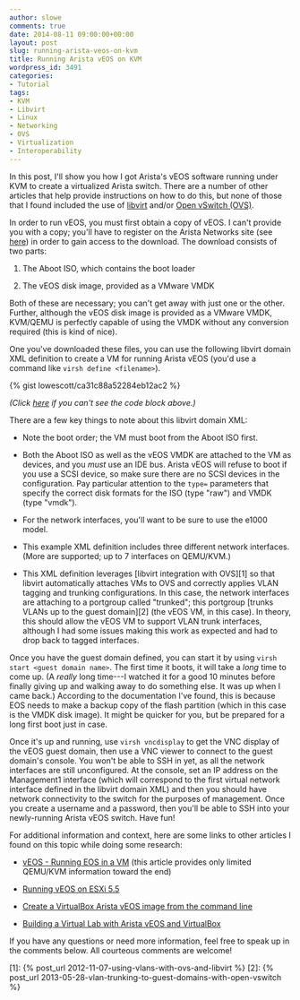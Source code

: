 ```yaml
---
author: slowe
comments: true
date: 2014-08-11 09:00:00+00:00
layout: post
slug: running-arista-veos-on-kvm
title: Running Arista vEOS on KVM
wordpress_id: 3491
categories:
- Tutorial
tags:
- KVM
- Libvirt
- Linux
- Networking
- OVS
- Virtualization
- Interoperability
---
```


In this post, I'll show you how I got Arista's vEOS software running under KVM to create a virtualized Arista switch. There are a number of other articles that help provide instructions on how to do this, but none of those that I found included the use of [libvirt](http://libvirt.org/) and/or [Open vSwitch (OVS)](http://openvswitch.org/).

In order to run vEOS, you must first obtain a copy of vEOS. I can't provide you with a copy; you'll have to register on the Arista Networks site (see [here](https://www.arista.com/en/login)) in order to gain access to the download. The download consists of two parts:

1. The Aboot ISO, which contains the boot loader

2. The vEOS disk image, provided as a VMware VMDK

Both of these are necessary; you can't get away with just one or the other. Further, although the vEOS disk image is provided as a VMware VMDK, KVM/QEMU is perfectly capable of using the VMDK without any conversion required (this is kind of nice).

One you've downloaded these files, you can use the following libvirt domain XML definition to create a VM for running Arista vEOS (you'd use a command like `virsh define <filename>`).

{% gist lowescott/ca31c88a52284eb12ac2 %}

_(Click [here](https://gist.github.com/lowescott/ca31c88a52284eb12ac2) if you can't see the code block above.)_

There are a few key things to note about this libvirt domain XML:

* Note the boot order; the VM must boot from the Aboot ISO first.

* Both the Aboot ISO as well as the vEOS VMDK are attached to the VM as devices, and you _must_ use an IDE bus. Arista vEOS will refuse to boot if you use a SCSI device, so make sure there are no SCSI devices in the configuration. Pay particular attention to the `type=` parameters that specify the correct disk formats for the ISO (type "raw") and VMDK (type "vmdk").

* For the network interfaces, you'll want to be sure to use the e1000 model.

* This example XML definition includes three different network interfaces. (More are supported; up to 7 interfaces on QEMU/KVM.)

* This XML definition leverages [libvirt integration with OVS][1] so that libvirt automatically attaches VMs to OVS and correctly applies VLAN tagging and trunking configurations. In this case, the network interfaces are attaching to a portgroup called "trunked"; this portgroup [trunks VLANs up to the guest domain][2] (the vEOS VM, in this case). In theory, this should allow the vEOS VM to support VLAN trunk interfaces, although I had some issues making this work as expected and had to drop back to tagged interfaces.

Once you have the guest domain defined, you can start it by using `virsh start <guest domain name>`. The first time it boots, it will take a _long_ time to come up. (A _really_ long time---I watched it for a good 10 minutes before finally giving up and walking away to do something else. It was up when I came back.) According to the documentation I've found, this is because EOS needs to make a backup copy of the flash partition (which in this case is the VMDK disk image). It might be quicker for you, but be prepared for a long first boot just in case.

Once it's up and running, use `virsh vncdisplay` to get the VNC display of the vEOS guest domain, then use a VNC viewer to connect to the guest domain's console. You won't be able to SSH in yet, as all the network interfaces are still unconfigured. At the console, set an IP address on the Management1 interface (which will correspond to the first virtual network interface defined in the libvirt domain XML) and then you should have network connectivity to the switch for the purposes of management. Once you create a username and a password, then you'll be able to SSH into your newly-running Arista vEOS switch. Have fun!

For additional information and context, here are some links to other articles I found on this topic while doing some research:

* [vEOS - Running EOS in a VM](https://eos.arista.com/veos-running-eos-in-a-vm/) (this article provides only limited QEMU/KVM information toward the end)

* [Running vEOS on ESXi 5.5](https://eos.arista.com/running-veos-on-esxi-5-5/)

* [Create a VirtualBox Arista vEOS image from the command line](http://thenetworksherpa.com/create-a-vbox-arista-veos-image-via-command-line/)

* [Building a Virtual Lab with Arista vEOS and VirtualBox](http://www.gad.net/Blog/2012/10/27/building-a-virtual-lab-with-arista-veos-and-virtualbox/)

If you have any questions or need more information, feel free to speak up in the comments below. All courteous comments are welcome!

[1]: {% post_url 2012-11-07-using-vlans-with-ovs-and-libvirt %}
[2]: {% post_url 2013-05-28-vlan-trunking-to-guest-domains-with-open-vswitch %}
